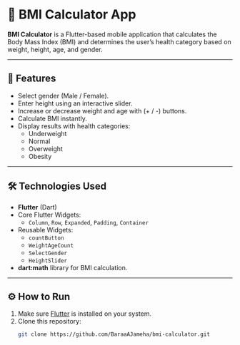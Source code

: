 # 🧮 BMI Calculator App

**BMI Calculator** is a Flutter-based mobile application that calculates the Body Mass Index (BMI) and determines the user’s health category based on weight, height, age, and gender.

---

## 📱 Features
- Select gender (Male / Female).
- Enter height using an interactive slider.
- Increase or decrease weight and age with (+ / -) buttons.
- Calculate BMI instantly.
- Display results with health categories:
  - Underweight
  - Normal
  - Overweight
  - Obesity

---

## 🛠️ Technologies Used
- **Flutter** (Dart)
- Core Flutter Widgets:
  - `Column`, `Row`, `Expanded`, `Padding`, `Container`
- Reusable Widgets:
  - `countButton`
  - `WeightAgeCount`
  - `SelectGender`
  - `HeightSlider`
- **dart:math** library for BMI calculation.

---

## ⚙️ How to Run
1. Make sure [Flutter](https://docs.flutter.dev/get-started/install) is installed on your system.
2. Clone this repository:
   ```bash
   git clone https://github.com/BaraaAJameha/bmi-calculator.git

